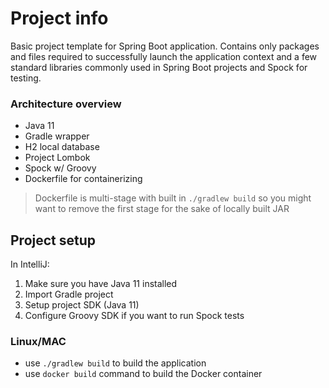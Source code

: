 # Project info
Basic project template for Spring Boot application. Contains only packages and files required to successfully launch the
application context and a few standard libraries commonly used in Spring Boot projects and Spock for testing.

### Architecture overview

* Java 11
* Gradle wrapper
* H2 local database
* Project Lombok
* Spock w/ Groovy
* Dockerfile for containerizing
> Dockerfile is multi-stage with built in `./gradlew build` so you might want to remove the first stage for the sake of 
locally built JAR

## Project setup

In IntelliJ:
1. Make sure you have Java 11 installed
2. Import Gradle project
3. Setup project SDK (Java 11)
4. Configure Groovy SDK if you want to run Spock tests

### Linux/MAC
* use `./gradlew build` to build the application
* use `docker build` command to build the Docker container
